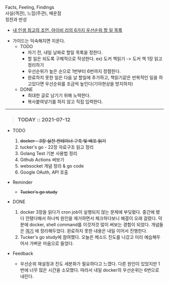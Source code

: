 Facts, Feeling, Findings  
사실(객관), 느낌(주관), 배운점  
칭찬과 반성

* [내 인생 최고의 조언. 아이비 리의 6가지 우선순위 할 일 목록](https://m.blog.naver.com/PostView.naver?isHttpsRedirect=true&blogId=plipop&logNo=220829146639)
- 가이드는 익숙해지면 지운다.
  - TODO
    - 자기 전, 내일 날짜로 할일 목록을 정한다.
    - 할 일은 되도록 구체적으로 작성한다.
      ex) 도커 책읽기 -> 도커 책 1장 읽고 정리하기
    - 우선순위가 높은 순으로 1번부터 6번까지 정렬한다.
    - 완료하지 못한 일은 다음 날 할일에 추가하고, 책읽기같은 반복적인 일을 하고있다면 우선순위를 조금씩 높인다(기아현상을 방지하자)
  - DONE
    - 최대한 글로 남기기 위해 노력한다. 
    - 복사붙여넣기를 하지 않고 직접 입력한다. 
  
---

> ### TODAY :: 2021-07-12
* TODO
  1. ~~docker - 3장 실전 컨테이너 구축 및 배포 읽기~~
  2. tucker's go - 22장 자료구조 읽고 정리
  3. Golang Test 기본 사용법 정리
  4. Github Actions 써보기
  5. websocket 개념 정리 & go code
  6. Google OAuth, API 호출
* Reminder
  - ~~Tucker's go study~~

* DONE
  1. docker 3장을 읽다가 cron job이 실행되지 않는 문제에 부딪혔다.
     중간에 됐다 안됐다해서 하나씩 원인을 제거하면서 체크하다보니 해결이 오래 걸렸다.
     덕분에 docker, shell command를 이것저것 많이 써보는 경험이 되었다. 
     개념들은 [여기](https://github.com/sang5c/til/blob/main/blog/210712_learn_crlf.md) 에 정리해두었다.
     완료하지 못한 내용은 내일 이어서 진행한다.
  2. Tucker's go study에 참여했다.
     오늘은 메소드 진도를 나갔고 미리 예습해두어서 가벼운 마음으로 들었다.

* Feedback
  - 우선순위 재설정과 진도 세분화가 필요하다고 느꼈다. 다른 원인이 있었지만 1번에 너무 많은 시간을 소모했다.
    따라서 내일 docker의 우선순위는 6번으로 내린다.
